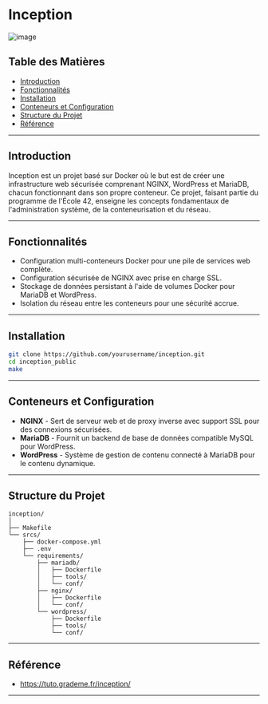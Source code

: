 
# Inception

![image](https://github.com/user-attachments/assets/c7a1a6ac-ae6f-4dab-a306-0ae480f70b10)

## Table des Matières

- [Introduction](#introduction)
- [Fonctionnalités](#fonctionnalités)
- [Installation](#installation)
- [Conteneurs et Configuration](#conteneurs-et-configuration)
- [Structure du Projet](#structure-du-projet)
- [Référence](#référence)

---

## Introduction

Inception est un projet basé sur Docker où le but est de créer une infrastructure web sécurisée comprenant NGINX, WordPress et MariaDB, chacun fonctionnant dans son propre conteneur. Ce projet, faisant partie du programme de l'École 42, enseigne les concepts fondamentaux de l'administration système, de la conteneurisation et du réseau.

---

## Fonctionnalités

- Configuration multi-conteneurs Docker pour une pile de services web complète.
- Configuration sécurisée de NGINX avec prise en charge SSL.
- Stockage de données persistant à l'aide de volumes Docker pour MariaDB et WordPress.
- Isolation du réseau entre les conteneurs pour une sécurité accrue.

---

## Installation

```bash
git clone https://github.com/yourusername/inception.git
cd inception_public
make
```

---

## Conteneurs et Configuration

- **NGINX** - Sert de serveur web et de proxy inverse avec support SSL pour des connexions sécurisées.
- **MariaDB** - Fournit un backend de base de données compatible MySQL pour WordPress.
- **WordPress** - Système de gestion de contenu connecté à MariaDB pour le contenu dynamique.

---

## Structure du Projet

```
inception/
│
├── Makefile                 
└── srcs/
    ├── docker-compose.yml  
    ├── .env                 
    └── requirements/
        ├── mariadb/
        │   ├── Dockerfile
        │   ├── tools/
        │   └── conf/
        ├── nginx/
        │   ├── Dockerfile   
        │   └── conf/
        └── wordpress/
            ├── Dockerfile
            ├── tools/
            └── conf/
```

---

## Référence

- https://tuto.grademe.fr/inception/

---
